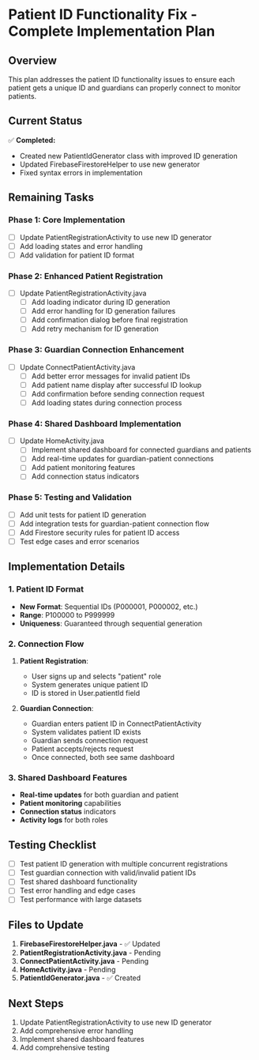 # Patient ID Functionality Fix - Complete Implementation Plan

## Overview
This plan addresses the patient ID functionality issues to ensure each patient gets a unique ID and guardians can properly connect to monitor patients.

## Current Status
✅ **Completed:**
- Created new PatientIdGenerator class with improved ID generation
- Updated FirebaseFirestoreHelper to use new generator
- Fixed syntax errors in implementation

## Remaining Tasks

### Phase 1: Core Implementation
- [ ] Update PatientRegistrationActivity to use new ID generator
- [ ] Add loading states and error handling
- [ ] Add validation for patient ID format

### Phase 2: Enhanced Patient Registration
- [ ] Update PatientRegistrationActivity.java
  - [ ] Add loading indicator during ID generation
  - [ ] Add error handling for ID generation failures
  - [ ] Add confirmation dialog before final registration
  - [ ] Add retry mechanism for ID generation

### Phase 3: Guardian Connection Enhancement
- [ ] Update ConnectPatientActivity.java
  - [ ] Add better error messages for invalid patient IDs
  - [ ] Add patient name display after successful ID lookup
  - [ ] Add confirmation before sending connection request
  - [ ] Add loading states during connection process

### Phase 4: Shared Dashboard Implementation
- [ ] Update HomeActivity.java
  - [ ] Implement shared dashboard for connected guardians and patients
  - [ ] Add real-time updates for guardian-patient connections
  - [ ] Add patient monitoring features
  - [ ] Add connection status indicators

### Phase 5: Testing and Validation
- [ ] Add unit tests for patient ID generation
- [ ] Add integration tests for guardian-patient connection flow
- [ ] Add Firestore security rules for patient ID access
- [ ] Test edge cases and error scenarios

## Implementation Details

### 1. Patient ID Format
- **New Format**: Sequential IDs (P000001, P000002, etc.)
- **Range**: P100000 to P999999
- **Uniqueness**: Guaranteed through sequential generation

### 2. Connection Flow
1. **Patient Registration**:
   - User signs up and selects "patient" role
   - System generates unique patient ID
   - ID is stored in User.patientId field

2. **Guardian Connection**:
   - Guardian enters patient ID in ConnectPatientActivity
   - System validates patient ID exists
   - Guardian sends connection request
   - Patient accepts/rejects request
   - Once connected, both see same dashboard

### 3. Shared Dashboard Features
- **Real-time updates** for both guardian and patient
- **Patient monitoring** capabilities
- **Connection status** indicators
- **Activity logs** for both roles

## Testing Checklist
- [ ] Test patient ID generation with multiple concurrent registrations
- [ ] Test guardian connection with valid/invalid patient IDs
- [ ] Test shared dashboard functionality
- [ ] Test error handling and edge cases
- [ ] Test performance with large datasets

## Files to Update
1. **FirebaseFirestoreHelper.java** - ✅ Updated
2. **PatientRegistrationActivity.java** - Pending
3. **ConnectPatientActivity.java** - Pending
4. **HomeActivity.java** - Pending
5. **PatientIdGenerator.java** - ✅ Created

## Next Steps
1. Update PatientRegistrationActivity to use new ID generator
2. Add comprehensive error handling
3. Implement shared dashboard features
4. Add comprehensive testing

